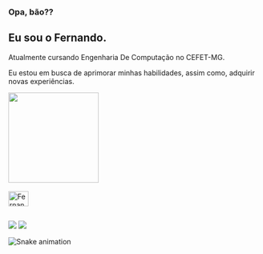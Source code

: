 ### Opa, bão??
## Eu sou o Fernando.

Atualmente cursando Engenharia De Computação no CEFET-MG.

Eu estou em busca de aprimorar minhas habilidades, assim como, adquirir novas experiências.

<div align="left">
  <a href="https://github.com/Fernando-LR">
  <img height="180em" src="https://github-readme-stats.vercel.app/api?username=Fernando-LR&show_icons=true&theme=gotham&include_all_commits=true&count_private=true"/>
</div>
  
<div style="display: inline_block"><br>
  <img align="center" alt="Fernando-C" height="30" width="40" src="https://cdn.jsdelivr.net/gh/devicons/devicon/icons/c/c-original.svg"/>
</div>
  
  ##
 
<div> 
  <a href = "mailto:fernandolorenzeto@gmail.com"><img src="https://img.shields.io/badge/Gmail-D14836?style=for-the-badge&logo=gmail&logoColor=white" target="_blank"></a>
  <a href="https://www.linkedin.com/in/fernando-lr/" target="_blank"><img src="https://img.shields.io/badge/-LinkedIn-%230077B5?style=for-the-badge&logo=linkedin&logoColor=white" target="_blank"></a> 
 
  ![Snake animation](https://github.com/Fernando-LR/Fernando-LR/blob/output/github-contribution-grid-snake.svg)
 
</div>

